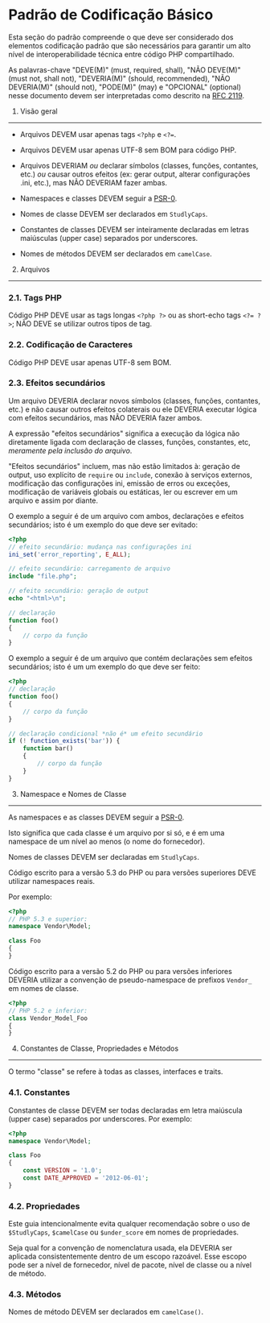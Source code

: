 Padrão de Codificação Básico
=====================

Esta seção do padrão compreende o que deve ser considerado dos elementos codificação padrão que são necessários para garantir um alto nível de interoperabilidade técnica entre código PHP compartilhado.

As palavras-chave "DEVE(M)" (must, required, shall), "NÃO DEVE(M)" (must not, shall not), "DEVERIA(M)" (should, recommended), "NÃO DEVERIA(M)" (should not), "PODE(M)" (may) e "OPCIONAL" (optional) nesse documento devem ser interpretadas como descrito na [RFC 2119](http://www.ietf.org/rfc/rfc2119.txt).

[PSR-0]: https://github.com/php-fig/fig-standards/blob/master/accepted/PSR-0.md


1. Visão geral
-----------

- Arquivos DEVEM usar apenas tags `<?php` e `<?=`.

- Arquivos DEVEM usar apenas UTF-8 sem BOM para código PHP.

- Arquivos DEVERIAM _ou_ declarar símbolos (classes, funções, contantes, etc.) _ou_ causar outros efeitos (ex: gerar output, alterar configurações .ini, etc.), mas NÃO DEVERIAM fazer ambas.

- Namespaces e classes DEVEM seguir a [PSR-0][].

- Nomes de classe DEVEM ser declarados em `StudlyCaps`.

- Constantes de classes DEVEM ser inteiramente declaradas em letras maiúsculas (upper case) separados por underscores.

- Nomes de métodos DEVEM ser declarados em `camelCase`.


2. Arquivos
--------

### 2.1. Tags PHP

Código PHP DEVE usar as tags longas `<?php ?>` ou as short-echo tags `<?= ?>`; NÃO DEVE se utilizar outros tipos de tag.

### 2.2. Codificação de Caracteres

Código PHP DEVE usar apenas UTF-8 sem BOM.

### 2.3. Efeitos secundários

Um arquivo DEVERIA declarar novos símbolos (classes, funções, contantes, etc.) e não causar outros efeitos colaterais ou ele DEVERIA executar lógica com efeitos secundários, mas NÃO DEVERIA fazer ambos.

A expressão "efeitos secundários" significa a execução da lógica não diretamente ligada com declaração de classes, funções, constantes, etc, _meramente pela inclusão do arquivo_.

"Efeitos secundários" incluem, mas não estão limitados à: geração de output, uso explícito de `require` ou `include`, conexão à serviços externos, modificação das configurações ini, emissão de erros ou exceções, modificação de variáveis ​​globais ou estáticas,
ler ou escrever em um arquivo e assim por diante.

O exemplo a seguir é de um arquivo com ambos, declarações e efeitos secundários; isto é um exemplo do que deve ser evitado:

```php
<?php
// efeito secundário: mudança nas configurações ini
ini_set('error_reporting', E_ALL);

// efeito secundário: carregamento de arquivo
include "file.php";

// efeito secundário: geração de output
echo "<html>\n";

// declaração
function foo()
{
    // corpo da função
}
```

O exemplo a seguir é de um arquivo que contém declarações sem efeitos secundários; isto é um um exemplo do que deve ser feito:

```php
<?php
// declaração
function foo()
{
    // corpo da função
}

// declaração condicional *não é* um efeito secundário
if (! function_exists('bar')) {
    function bar()
    {
        // corpo da função
    }
}
```


3. Namespace e Nomes de Classe
----------------------------

As namespaces e as classes DEVEM seguir a [PSR-0][].

Isto significa que cada classe é um arquivo por si só, e é em uma namespace de um nível ao menos (o nome do fornecedor).

Nomes de classes DEVEM ser declaradas em `StudlyCaps`.

Código escrito para a versão 5.3 do PHP ou para versões superiores DEVE utilizar namespaces reais.

Por exemplo:

```php
<?php
// PHP 5.3 e superior:
namespace Vendor\Model;

class Foo
{
}
```

Código escrito para a versão 5.2 do PHP ou para versões inferiores DEVERIA utilizar a convenção de pseudo-namespace de prefixos `Vendor_` em nomes de classe.

```php
<?php
// PHP 5.2 e inferior:
class Vendor_Model_Foo
{
}
```

4. Constantes de Classe, Propriedades e Métodos
-------------------------------------------

O termo "classe" se refere à todas as classes, interfaces e traits.

### 4.1. Constantes

Constantes de classe DEVEM ser todas declaradas em letra maiúscula (upper case) separados por underscores. Por exemplo:
```php
<?php
namespace Vendor\Model;

class Foo
{
    const VERSION = '1.0';
    const DATE_APPROVED = '2012-06-01';
}
```

### 4.2. Propriedades

Este guia intencionalmente evita qualquer recomendação sobre o uso de `$StudlyCaps`, `$camelCase` ou `$under_score` em nomes de propriedades.

Seja qual for a convenção de nomenclatura usada, ela DEVERIA ser aplicada consistentemente dentro de um escopo razoável. Esse escopo pode ser a nível de fornecedor, nível de pacote, nível de classe ou a nível de método.

### 4.3. Métodos

Nomes de método DEVEM ser declarados em `camelCase()`.

